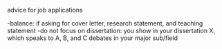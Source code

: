 advice for job applications

-balance: if asking for cover letter, research statement, and teaching statement
-do not focus on dissertation: you show in your dissertation X, which speaks to A, B, and C debates in your major sub/field
